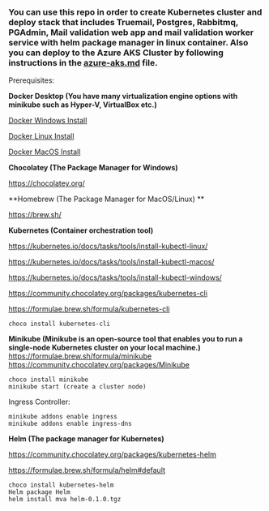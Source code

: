 ### You can use this repo in order to create Kubernetes cluster and deploy stack that includes Truemail, Postgres, Rabbitmq, PGAdmin, Mail validation web app and mail validation worker service with helm package manager in linux container. Also you can deploy to the Azure AKS Cluster by following instructions in the [azure-aks.md](https://github.com/FatihK27/MailValidationWebApp_K8s_Helm_Azure_AKS_Minikube/blob/main/azure-aks.md) file.


Prerequisites:

**Docker Desktop (You have many virtualization engine options with minikube such as Hyper-V, VirtualBox etc.)**

[Docker Windows Install](https://docs.docker.com/desktop/install/windows-install/)

[Docker Linux Install](https://docs.docker.com/desktop/install/linux-install/)

[Docker MacOS Install](https://docs.docker.com/desktop/install/mac-install/)

**Chocolatey (The Package Manager for Windows)**

https://chocolatey.org/

**Homebrew (The Package Manager for MacOS/Linux) **

https://brew.sh/

**Kubernetes (Container orchestration tool)**

https://kubernetes.io/docs/tasks/tools/install-kubectl-linux/

https://kubernetes.io/docs/tasks/tools/install-kubectl-macos/

https://kubernetes.io/docs/tasks/tools/install-kubectl-windows/

https://community.chocolatey.org/packages/kubernetes-cli

https://formulae.brew.sh/formula/kubernetes-cli
```
choco install kubernetes-cli
```

**Minikube (Minikube is an open-source tool that enables you to run a single-node Kubernetes cluster on your local machine.)**
https://formulae.brew.sh/formula/minikube
https://community.chocolatey.org/packages/Minikube
   ```
   choco install minikube
   minikube start (create a cluster node)
   ```
   
   
   Ingress Controller:
   ```
   minikube addons enable ingress
   minikube addons enable ingress-dns
   ```

**Helm (The package manager for Kubernetes)**

https://community.chocolatey.org/packages/kubernetes-helm

https://formulae.brew.sh/formula/helm#default
```
choco install kubernetes-helm
Helm package Helm
helm install mva helm-0.1.0.tgz
```
